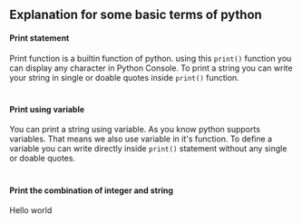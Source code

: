 ## Explanation for some basic terms of python


#### Print statement
Print function is a builtin function of python. using this `print()` function you can display any character in Python Console. To print a string you can write your string in single or doable quotes inside `print()` function.

#
#### Print using variable
You can print a string using variable. As you know python supports variables. That means we also use variable in it's function. To define a variable you can write directly inside `print()` statement without any single or doable quotes.  

#    
#### Print the combination of integer and string
Hello world